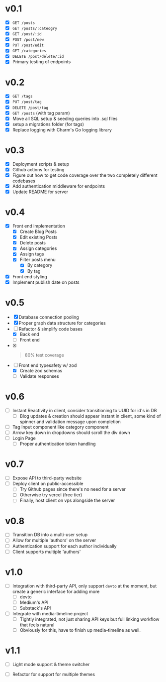 # v0.1
- [x] `GET /posts`
- [x] `GET /posts/:cateogry`
- [x] `GET /post/:id`
- [x] `POST /post/new`
- [x] `PUT /post/edit`
- [x] `GET /categories`
- [x] `DELETE /post/delete/:id`
- [x] Primary testing of endpoints

# v0.2
- [x] `GET /tags`
- [x] `PUT /post/tag`
- [x] `DELETE /post/tag`
- [x] `GET /posts` (with tag param)
- [x] Move all SQL setup & seeding queries into .sql files
- [x] setup a migrations folder (for tags)
- [x] Replace logging with Charm's Go logging library

# v0.3
- [x] Deployment scripts & setup
- [x] Github actions for testing
- [x] Figure out how to get code coverage over the two completely different codebases
- [x] Add authentication middleware for endpoints
- [x] Update README for server

# v0.4
- [x] Front end implementation
    - [x] Create Blog Posts
    - [x] Edit existing Posts
    - [x] Delete posts
    - [x] Assign categories
    - [x] Assign tags
    - [x] Filter posts menu
        - [x] By category
        - [x] By tag
- [x] Front end styling
- [x] Implement publish date on posts

# v0.5
- [x] Database connection pooling
- [x] Proper graph data structure for categories
- [ ] Refactor & simplify code bases
    - [x] Back end
    - [ ] Front end
- [x] > 80% test coverage
- [ ] Front end typesafety w/ zod
    - [x] Create zod schemas
    - [ ] Validate responses

# v0.6
- [ ] Instant Reactivity in client, consider transitioning to UUID for id's in DB
    - [ ] Blog updates & creation should appear instant in client, some kind of spinner and validation message upon completion
- [ ] Tag Input component like category component
- [ ] Arrow key down in dropdowns should scroll the div down 
- [ ] Login Page
    - [ ] Proper authentication token handling

# v0.7
- [ ] Expose API to third-party website
- [ ] Deploy client on public-accessible 
    - [ ] Try Github pages since there's no need for a server
    - [ ] Otherwise try vercel (free tier)
    - [ ] Finally, host client on vps alongside the server

# v0.8
- [ ] Transition DB into a multi-user setup
- [ ] Allow for multiple 'authors' on the server
- [ ] Authentication support for each author individually
- [ ] Client supports multiple 'authors'

# v1.0
- [ ] Integration with third-party API, only support `devto` at the moment, but create a generic interface for adding more
    - [ ] devto
    - [ ] Medium's API
    - [ ] Substack's API
- [ ] Integrate with media-timeline project
    - [ ] Tightly integrated, not just sharing API keys but full linking workflow that feels natural
    - [ ] Obviously for this, have to finish up media-timeline as well.

# v1.1
- [ ] Light mode support & theme switcher
- [ ] Refactor for support for multiple themes

